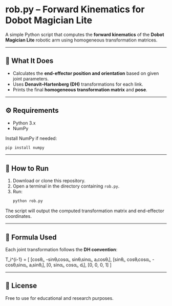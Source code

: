 # rob.py – Forward Kinematics for Dobot Magician Lite

A simple Python script that computes the **forward kinematics** of the **Dobot Magician Lite** robotic arm using homogeneous transformation matrices.

---

## 🧠 What It Does

- Calculates the **end-effector position and orientation** based on given joint parameters.  
- Uses **Denavit–Hartenberg (DH)** transformations for each link.  
- Prints the final **homogeneous transformation matrix** and **pose**.

---

## ⚙️ Requirements

- Python 3.x  
- NumPy  

Install NumPy if needed:
```bash
pip install numpy
```

---

## 🚀 How to Run

1. Download or clone this repository.  
2. Open a terminal in the directory containing `rob.py`.  
3. Run:
   ```bash
   python rob.py
   ```

The script will output the computed transformation matrix and end-effector coordinates.

---

## 🔢 Formula Used

Each joint transformation follows the **DH convention**:

T_i^{i-1} = [
 [cosθᵢ, -sinθᵢcosαᵢ,  sinθᵢsinαᵢ,  aᵢcosθᵢ],
 [sinθᵢ,  cosθᵢcosαᵢ, -cosθᵢsinαᵢ,  aᵢsinθᵢ],
 [0,      sinαᵢ,       cosαᵢ,       dᵢ],
 [0,      0,            0,           1]
]

---

## 📜 License

Free to use for educational and research purposes.
